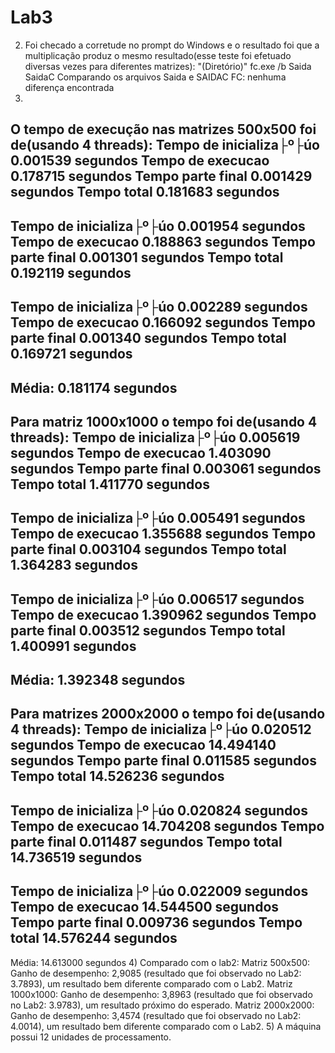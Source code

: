 # Lab3
2) Foi checado a corretude no prompt do Windows e o resultado foi que a multiplicação produz o mesmo resultado(esse teste foi efetuado diversas vezes para diferentes matrizes):
"(Diretório)" fc.exe /b Saida SaidaC
Comparando os arquivos Saida e SAIDAC
FC: nenhuma diferença encontrada
3)
O tempo de execução nas matrizes 500x500 foi de(usando 4 threads):
Tempo de inicializa├º├úo 0.001539 segundos
Tempo de execucao 0.178715 segundos
Tempo parte final 0.001429 segundos
Tempo total 0.181683 segundos
---
Tempo de inicializa├º├úo 0.001954 segundos
Tempo de execucao 0.188863 segundos
Tempo parte final 0.001301 segundos
Tempo total 0.192119 segundos
---
Tempo de inicializa├º├úo 0.002289 segundos
Tempo de execucao 0.166092 segundos
Tempo parte final 0.001340 segundos
Tempo total 0.169721 segundos
---
Média: 0.181174 segundos
---
Para matriz 1000x1000 o tempo foi de(usando 4 threads):
Tempo de inicializa├º├úo 0.005619 segundos
Tempo de execucao 1.403090 segundos
Tempo parte final 0.003061 segundos
Tempo total 1.411770 segundos
---
Tempo de inicializa├º├úo 0.005491 segundos
Tempo de execucao 1.355688 segundos
Tempo parte final 0.003104 segundos
Tempo total 1.364283 segundos
---
Tempo de inicializa├º├úo 0.006517 segundos
Tempo de execucao 1.390962 segundos
Tempo parte final 0.003512 segundos
Tempo total 1.400991 segundos
---
Média: 1.392348 segundos
---
Para matrizes 2000x2000 o tempo foi de(usando 4 threads):
Tempo de inicializa├º├úo 0.020512 segundos
Tempo de execucao 14.494140 segundos
Tempo parte final 0.011585 segundos
Tempo total 14.526236 segundos
---
Tempo de inicializa├º├úo 0.020824 segundos
Tempo de execucao 14.704208 segundos
Tempo parte final 0.011487 segundos
Tempo total 14.736519 segundos
---
Tempo de inicializa├º├úo 0.022009 segundos
Tempo de execucao 14.544500 segundos
Tempo parte final 0.009736 segundos
Tempo total 14.576244 segundos
---
Média: 14.613000 segundos
4) Comparado com o lab2:
Matriz 500x500: Ganho de desempenho: 2,9085 (resultado que foi observado no Lab2: 3.7893), um resultado bem diferente comparado com o Lab2.
Matriz 1000x1000: Ganho de desempenho: 3,8963 (resultado que foi observado no Lab2: 3.9783), um resultado próximo do esperado.
Matriz 2000x2000: Ganho de desempenho: 3,4574 (resultado que foi observado no Lab2: 4.0014), um resultado bem diferente comparado com o Lab2.
5)
A máquina possui 12 unidades de processamento.